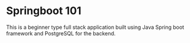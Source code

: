 # Springboot 101

This is a beginner type full stack application built using Java Spring boot framework and PostgreSQL for the backend.
